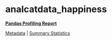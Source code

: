 # analcatdata_happiness

[**Pandas Profiling Report**](../docs_sources/profile/analcatdata_happiness.html)

[Metadata](metadata.yaml) | [Summary Statistics](summary_stats.csv)

